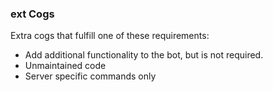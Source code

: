 ### ext Cogs

Extra cogs that fulfill one of these requirements:

- Add additional functionality to the bot, but is not required.
- Unmaintained code
- Server specific commands only